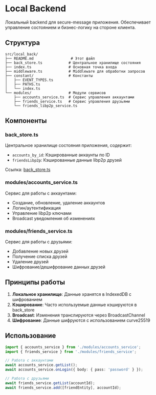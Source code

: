 # Local Backend

Локальный backend для secure-message приложения. Обеспечивает управление состоянием и бизнес-логику на стороне клиента.

## Структура

```
src/local_back/
├── README.md                 # Этот файл
├── back_store.ts            # Центральное хранилище состояния
├── index.ts                 # Основная точка входа
├── middleware.ts            # Middleware для обработки запросов
├── constant/                # Константы
│   ├── EVENT_TYPES.ts
│   ├── PATHS.ts
│   └── index.ts
└── modules/                 # Модули сервисов
    ├── accounts_service.ts  # Сервис управления аккаунтами
    ├── friends_service.ts   # Сервис управления друзьями
    └── friends_libp2p_service.ts
```

## Компоненты

### back_store.ts
Центральное хранилище состояния приложения, содержит:
- `accounts_by_id`: Кэшированные аккаунты по ID
- `friendsLibp2p`: Кэшированные данные libp2p друзей

Ссылка: [back_store.ts](./back_store.ts)

### modules/accounts_service.ts
Сервис для работы с аккаунтами:
- Создание, обновление, удаление аккаунтов
- Логин/аутентификация
- Управление libp2p ключами
- Broadcast уведомления об изменениях

### modules/friends_service.ts
Сервис для работы с друзьями:
- Добавление новых друзей
- Получение списка друзей
- Удаление друзей
- Шифрование/дешифрование данных друзей

## Принципы работы

1. **Локальное хранилище**: Данные хранятся в IndexedDB с шифрованием
2. **Кэширование**: Часто используемые данные кэшируются в back_store
3. **Broadcast**: Изменения транслируются через BroadcastChannel
4. **Шифрование**: Данные шифруются с использованием curve25519

## Использование

```typescript
import { accounts_service } from './modules/accounts_service';
import { friends_service } from './modules/friends_service';

// Работа с аккаунтами
await accounts_service.getList();
await accounts_service.onLogin({ body: { pass: 'password' } });

// Работа с друзьями
await friends_service.getList(accountId);
await friends_service.add([friendEntity], accountId);
